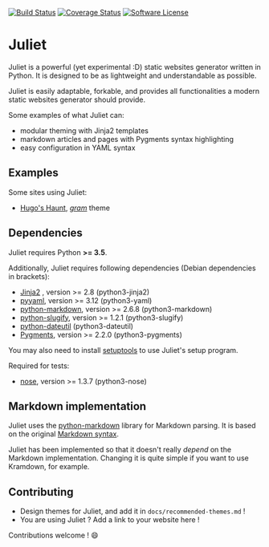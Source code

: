 [![Build Status](https://travis-ci.org/hlef/juliet.svg?branch=master)](https://travis-ci.org/hlef/juliet)
[![Coverage Status](https://coveralls.io/repos/github/hlef/juliet/badge.svg?branch=master)](https://coveralls.io/github/hlef/juliet?branch=master)
[![Software License](https://img.shields.io/badge/license-MIT-brightgreen.svg?style=flat-square)](LICENSE.txt)

# Juliet

Juliet is a powerful (yet experimental :D) static websites generator written in
Python. It is designed to be as lightweight and understandable as possible.

Juliet is easily adaptable, forkable, and provides all functionalities a modern
static websites generator should provide.

Some examples of what Juliet can:
 * modular theming with Jinja2 templates
 * markdown articles and pages with Pygments syntax highlighting
 * easy configuration in YAML syntax

## Examples

Some sites using Juliet:

 * [Hugo's Haunt](https://www.owl.eu.com), *[gram](https://github.com/hlef/juliet-gram-theme)* theme

## Dependencies

Juliet requires Python **>= 3.5**.

Additionally, Juliet requires following dependencies (Debian dependencies in
brackets):

 * [Jinja2](http://jinja.pocoo.org/) , version >= 2.8 (python3-jinja2)
 * [pyyaml](https://github.com/yaml/pyyaml), version >= 3.12 (python3-yaml)
 * [python-markdown](https://github.com/waylan/Python-Markdown), version >= 2.6.8 (python3-markdown)
 * [python-slugify](https://github.com/un33k/python-slugify), version >= 1.2.1 (python3-slugify)
 * [python-dateutil](https://github.com/dateutil/dateutil) (python3-dateutil)
 * [Pygments](http://pygments.org/), version >= 2.2.0 (python3-pygments)

You may also need to install [setuptools](https://github.com/pypa/setuptools) to
use Juliet's setup program.

Required for tests:

 * [nose](https://github.com/nose-devs/nose), version >= 1.3.7 (python3-nose)

## Markdown implementation

Juliet uses the [python-markdown](https://github.com/waylan/Python-Markdown) library for Markdown parsing. It is based on the
original [Markdown syntax](https://daringfireball.net/projects/markdown/syntax).

Juliet has been implemented so that it doesn't really *depend* on the Markdown
implementation. Changing it is quite simple if you want to use Kramdown, for example.

## Contributing

* Design themes for Juliet, and add it in `docs/recommended-themes.md` !
* You are using Juliet ? Add a link to your website here !

Contributions welcome ! :smile:

